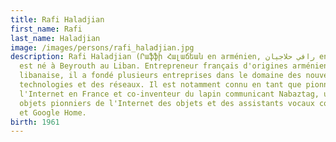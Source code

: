 ```yaml
---
title: Rafi Haladjian
first_name: Rafi
last_name: Haladjian
image: /images/persons/rafi_haladjian.jpg
description: Rafi Haladjian (Րաֆֆի Հալաճեան en arménien, رافي حلاجيان en arabe)
  est né à Beyrouth au Liban. Entrepreneur français d'origines arménienne et
  libanaise, il a fondé plusieurs entreprises dans le domaine des nouvelles
  technologies et des réseaux. Il est notamment connu en tant que pionnier de
  l'Internet en France et co-inventeur du lapin communicant Nabaztag, un des
  objets pionniers de l'Internet des objets et des assistants vocaux comme Alexa
  et Google Home.
birth: 1961
---
```

